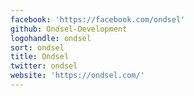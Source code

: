 ```yaml
---
facebook: 'https://facebook.com/ondsel'
github: Ondsel-Development
logohandle: ondsel
sort: ondsel
title: Ondsel
twitter: ondsel
website: 'https://ondsel.com/'
---
```

